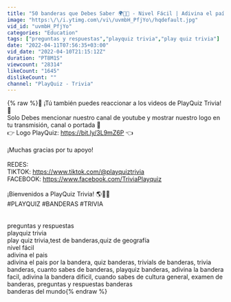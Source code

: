 ```yaml
---
title: "50 banderas que Debes Saber 🌍🧠🤓 - Nivel Fácil | Adivina el país | Reto PlayQuiz Trivia"
image: "https:\/\/i.ytimg.com\/vi\/uvmbH_PfjYo\/hqdefault.jpg"
vid_id: "uvmbH_PfjYo"
categories: "Education"
tags: ["preguntas y respuestas","playquiz trivia","play quiz trivia"]
date: "2022-04-11T07:56:35+03:00"
vid_date: "2022-04-10T21:15:12Z"
duration: "PT8M1S"
viewcount: "28314"
likeCount: "1645"
dislikeCount: ""
channel: "PlayQuiz - Trivia"
---
```

{% raw %}🚨 ¡Tú también puedes reaccionar a los videos de PlayQuiz Trivia! 🥰<br />Solo Debes mencionar nuestro canal de youtube y mostrar nuestro logo en tu transmisión, canal o portada 🤩<br />👉  Logo PlayQuiz: <a rel="nofollow" target="blank" href="https://bit.ly/3L9mZ6P">https://bit.ly/3L9mZ6P</a> 👈<br /><br />¡Muchas gracias por tu apoyo! <br /><br />REDES: <br />TIKTOK: <a rel="nofollow" target="blank" href="https://www.tiktok.com/@playquiztrivia">https://www.tiktok.com/@playquiztrivia</a><br />FACEBOOK: <a rel="nofollow" target="blank" href="https://www.facebook.com/TriviaPlayquiz">https://www.facebook.com/TriviaPlayquiz</a><br /><br />¡Bienvenidos a PlayQuiz Trivia! 🌎🧠🤩<br />#PLAYQUIZ #BANDERAS #TRIVIA<br /><br /><br />preguntas y respuestas<br />playquiz trivia<br />play quiz trivia,test de banderas,quiz de geografía<br />nivel fácil<br />adivina el pais<br />adivina el pais por la bandera, quiz banderas, trivials de banderas, trivia banderas, cuanto sabes de banderas, playquiz banderas, adivina la bandera facil, adivina la bandera dificil, cuando sabes de cultura general, examen de banderas, preguntas y respuestas banderas<br />banderas del mundo{% endraw %}
